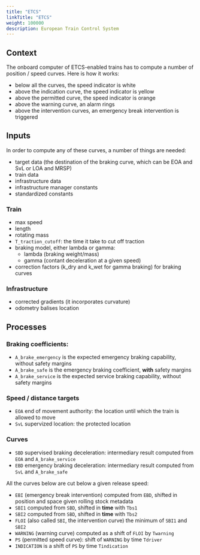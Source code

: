 ```yaml
---
title: "ETCS"
linkTitle: "ETCS"
weight: 100000
description: European Train Control System
---
```


## Context

The onboard computer of ETCS-enabled trains has to compute a number of position / speed curves.
Here is how it works:

- below all the curves, the speed indicator is white
- above the indication curve, the speed indicator is yellow
- above the permitted curve, the speed indicator is orange
- above the warning curve, an alarm rings
- above the intervention curves, an emergency break intervention is triggered

## Inputs

In order to compute any of these curves, a number of things are needed:

- target data (the destination of the braking curve, which can be EOA and SvL or LOA and MRSP)
- train data
- infrastructure data
- infrastructure manager constants
- standardized constants

### Train

- max speed
- length
- rotating mass
- `T_traction_cutoff`: the time it take to cut off traction
- braking model, either lambda or gamma:
    - lambda (braking weight/mass)
    - gamma (contant deceleration at a given speed)
- correction factors (k\_dry and k\_wet for gamma braking) for braking curves

### Infrastructure

- corrected gradients (it incorporates curvature)
- odometry balises location

## Processes

### Braking coefficients:

- `A_brake_emergency` is the expected emergency braking capability, without safety margins
- `A_brake_safe` is the emergency braking coefficient, **with** safety margins
- `A_brake_service` is the expected service braking capability, without safety margins

### Speed / distance targets

- `EOA` end of movement authority: the location until which the train is allowed to move
- `SvL` supervized location: the protected location


### Curves

- `SBD` supervised braking deceleration: intermediary result computed from `EOA` and `A_brake_service`
- `EBD` emergency braking deceleration: intermediary result computed from `SvL` and `A_brake_safe`

All the curves below are cut below a given release speed:

- `EBI` (emergency break intervention) computed from `EBD`, shifted in position and space given rolling stock metadata
- `SBI1` computed from `SBD`, shifted in **time** with `Tbs1`
- `SBI2` computed from `SBD`, shifted in **time** with `Tbs2`
- `FLOI` (also called `SBI`, the intervention curve) the minimum of `SBI1` and `SBI2`
- `WARNING` (warning curve) computed as a shift of `FLOI` by `Twarning`
- `PS` (permitted speed curve): shift of `WARNING` by time `Tdriver`
- `INDICATION` is a shift of `PS` by time `Tindication`